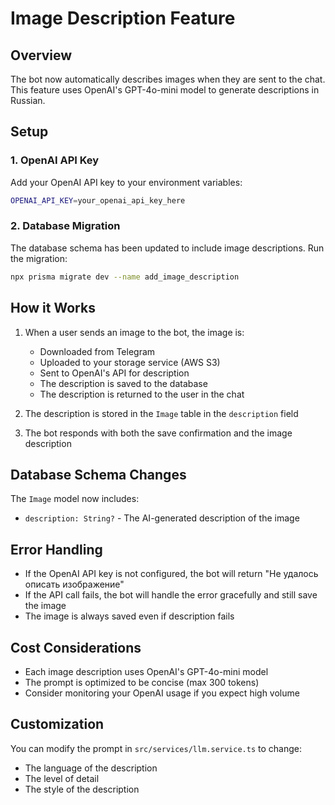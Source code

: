 # Image Description Feature

## Overview
The bot now automatically describes images when they are sent to the chat. This feature uses OpenAI's GPT-4o-mini model to generate descriptions in Russian.

## Setup

### 1. OpenAI API Key
Add your OpenAI API key to your environment variables:

```bash
OPENAI_API_KEY=your_openai_api_key_here
```

### 2. Database Migration
The database schema has been updated to include image descriptions. Run the migration:

```bash
npx prisma migrate dev --name add_image_description
```

## How it Works

1. When a user sends an image to the bot, the image is:
   - Downloaded from Telegram
   - Uploaded to your storage service (AWS S3)
   - Sent to OpenAI's API for description
   - The description is saved to the database
   - The description is returned to the user in the chat

2. The description is stored in the `Image` table in the `description` field

3. The bot responds with both the save confirmation and the image description

## Database Schema Changes

The `Image` model now includes:
- `description: String?` - The AI-generated description of the image

## Error Handling

- If the OpenAI API key is not configured, the bot will return "Не удалось описать изображение"
- If the API call fails, the bot will handle the error gracefully and still save the image
- The image is always saved even if description fails

## Cost Considerations

- Each image description uses OpenAI's GPT-4o-mini model
- The prompt is optimized to be concise (max 300 tokens)
- Consider monitoring your OpenAI usage if you expect high volume

## Customization

You can modify the prompt in `src/services/llm.service.ts` to change:
- The language of the description
- The level of detail
- The style of the description 